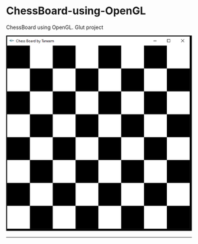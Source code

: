 # ChessBoard-using-OpenGL

ChessBoard using OpenGL. Glut project

![Output](https://github.com/TaneemKazi/ChessBoard-using-OpenGL/blob/main/Screenshot/ChessBoard.PNG)

---
